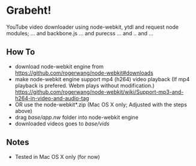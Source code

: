 Grabeht!
========

YouTube video downloader using node-webkit, ytdl and request node modules; ... and backbone.js ... and purecss ... and .. and ...

How To
------

- download node-webkit engine from https://github.com/rogerwang/node-webkit#downloads
- make node-webkit engine support mp4 (h264) video playback (If mp4 playback is prefered. Webm plays without modification.) https://github.com/rogerwang/node-webkit/wiki/Support-mp3-and-h264-in-video-and-audio-tag
- OR use the node-webkit*.zip (Mac OS X only; Adjusted with the steps above)
- drag *base/app.nw* folder into node-webkit engine
- downloaded videos goes to *base/vids*

Notes
-----

- Tested in Mac OS X only (for now)